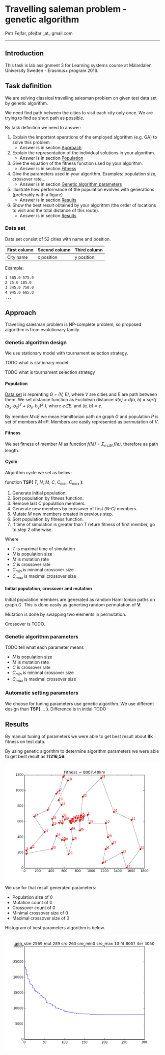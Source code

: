 # Travelling saleman problem - genetic algorithm

Petr Fejfar, pfejfar \_at\_ gmail.com

---

## Introduction

This task is lab assignment 3 for Learning systems course at Mälardalen University Sweden - Erasmus+ program 2016.

## Task definition

We are solving classical travelling salesman problem on given test data set by genetic algorithm.

We need find path between the cities to visit each city only once. We are trying to find as short path as possible.

By task definition we need to answer:

1. Explain the important operations of the employed algorithm (e.g. GA) to solve this problem
    - Answer is in section [Approach](#approach)
2. Explain the representation of the individual solutions in your algorithm.
    - Answer is in section [Population](#population)
3. Give the equation of the fitness function used by your algorithm.
    - Answer is in section [Fitness](#fitness)
4. Give the parameters used in your algorithm. Examples: population size, crossover rate…
    - Answer is in section [Genetic algorithm parameters](#parameters)
5. Illustrate how performance of the population evolves with generations (preferably with a figure)
    - Answer is in section [Results](#results)
6. Show the best result obtained by your algorithm (the order of locations to visit and the total distance of this route).
    - Answer is in section [Results](#results)

### Data set <a name="dataset"></a>

Data set consist of 52 cities with name and position.

| First column  | Second column | Third column  |
| ------------- |---------------| --------------|
| City name     | x position    | y position    |


Example:

    1 565.0 575.0
    2 25.0 185.0
    3 345.0 750.0
    4 945.0 685.0
    ...


## Approach <a name="approach"></a>

Travelling salesman problem is NP-complete problem, so proposed algorithm is from evolutionary family.

### Genetic algorithm design

We use stationary model with tournament selection strategy.

TODO what is stationary model

TODO what is tournament selection strategy

#### Population <a name="population"></a>

[Data set](#dataset) is reprenting *G = (V, E)*, where *V* are cities and *E* are path between them. We set distance function as Euclidean distance *d(e) = d(a, b) = sqrt( (a<sub>x</sub>-b<sub>x</sub>)<sup>2</sup> + (a<sub>y</sub>-b<sub>y</sub>)<sup>2</sup> )*, where *e&#8712;E.* and *(a, b) = e*.

By member *M&#8834;E* we mean Hamiltonian path on graph *G* and population *P* is set of members *M&#8834;P*. Members are easily represented as permutation of *V*.

#### Fitness <a name="fitness"></a>

We set fitness of member *M* as function *f(M) = &#931;<sub>e&#8834;M</sub> f(e)*, therefore as path length.

#### Cycle

Algorithm cycle we set as below:

function **TSP(** *T*, *N*, *M*, *C*, *C<sub>min</sub>*, *C<sub>max</sub>* **)**:

1. Generate initial population.
2. Sort population by fitness function.
3. Remove last *C* population members.
4. Generate new members by crossover of first *(N-C)* members.
5. Mutate *M* new members created in previous step.
6. Sort population by fitness function.
7. If time of simulation is greater than *T* return fitness of first member, go to step 2 otherwise.

Where

- *T* is maximal time of simulation
- *N* is population size
- *M* is mutation rate
- *C* is crossover rate
- *C<sub>min</sub>* is minimal crossover size
- *C<sub>max</sub>* is maximal crossover size

#### Initial population, crossover and mutation

Initial population members are generated as random Hamiltonian paths on graph *G*. This is done easily as generting random permutation of **V**.

Mutation is done by swapping two elements in permutation.

Crossover is TODO.

### Genetic algorithm parameters <a name="parameters"></a>

TODO tell what each parameter means

- *N* is population size
- *M* is mutation rate
- *C* is crossover rate
- *C<sub>min</sub>* is minimal crossover size
- *C<sub>max</sub>* is maximal crossover size

### Automatic setting parameters

We choose for tuning parameters use genetic algorithm. We use different design than **TSP(** ... **)**. Difference is in initial TODO

## Results <a name="results"></a>

By manual tuning of parameters we were able to get best result about **9k** fitness on test data.

By using genetic algorithm to determine algorithm parameters we were able to get best result as **11216,56**.

![Best path](/doc/img/best_result.png "Best path")

We use for that result generated parameters:
- Population size of 0
- Mutation count of 0
- Crossover count of 0
- Minimal crossover size of 0
- Maximal crossover size of 0

Histogram of best parameters algorithm is below.

![Best algorithm - fitness histogram](/doc/img/best_alg_fitnes_hist.png "Best algorithm - fitness histogram")
